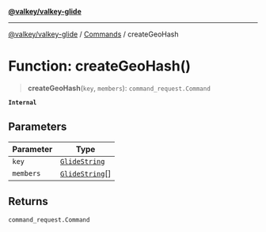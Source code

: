 [**@valkey/valkey-glide**](../../README.md)

***

[@valkey/valkey-glide](../../modules.md) / [Commands](../README.md) / createGeoHash

# Function: createGeoHash()

> **createGeoHash**(`key`, `members`): `command_request.Command`

**`Internal`**

## Parameters

| Parameter | Type |
| ------ | ------ |
| `key` | [`GlideString`](../../BaseClient/type-aliases/GlideString.md) |
| `members` | [`GlideString`](../../BaseClient/type-aliases/GlideString.md)[] |

## Returns

`command_request.Command`
